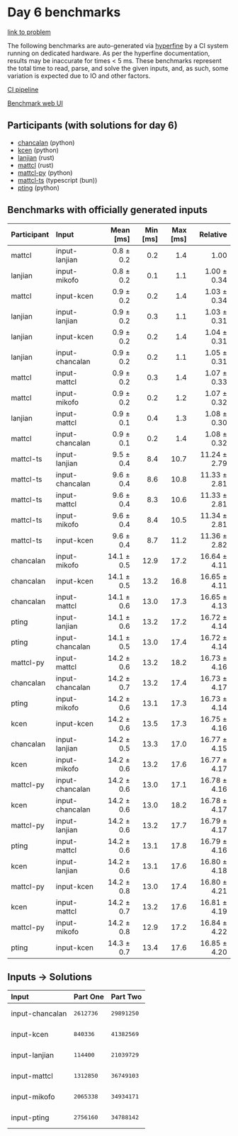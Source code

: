 # Day 6 benchmarks

[link to problem](https://adventofcode.com/2023/day/6)

The following benchmarks are auto-generated via
[hyperfine](https://github.com/sharkdp/hyperfine) by a CI system running on
dedicated hardware. As per the hyperfine documentation, results may be
inaccurate for times < 5 ms. These benchmarks represent the total time to read,
parse, and solve the given inputs, and, as such, some variation is expected due
to IO and other factors.

[CI pipeline](http://ci.papercode.net:8080/teams/main/pipelines/aoc2023)

[Benchmark web UI](https://aoc.ancalagon.black)


## Participants (with solutions for day 6)

- [chancalan](https://github.com/chancalan/aoc2023) (python)
- [kcen](https://github.com/kcen/aoc2023) (python)
- [lanjian](https://github.com/lanjian/aoc-2023) (rust)
- [mattcl](https://github.com/mattcl/aoc2023) (rust)
- [mattcl-py](https://github.com/mattcl/aoc2023-py) (python)
- [mattcl-ts](https://github.com/mattcl/aoc2023-js) (typescript (bun))
- [pting](https://github.com/pting/aoc2023) (python)


## Benchmarks with officially generated inputs

| Participant | Input | Mean [ms] | Min [ms] | Max [ms] | Relative |
|:---|:---|---:|---:|---:|---:|
| mattcl | input-lanjian | 0.8 ± 0.2 | 0.2 | 1.4 | 1.00 |
| lanjian | input-mikofo | 0.8 ± 0.2 | 0.1 | 1.1 | 1.00 ± 0.34 |
| mattcl | input-kcen | 0.9 ± 0.2 | 0.2 | 1.4 | 1.03 ± 0.34 |
| lanjian | input-lanjian | 0.9 ± 0.2 | 0.3 | 1.1 | 1.03 ± 0.31 |
| lanjian | input-kcen | 0.9 ± 0.2 | 0.2 | 1.4 | 1.04 ± 0.31 |
| lanjian | input-chancalan | 0.9 ± 0.2 | 0.2 | 1.1 | 1.05 ± 0.31 |
| mattcl | input-mattcl | 0.9 ± 0.2 | 0.3 | 1.4 | 1.07 ± 0.33 |
| mattcl | input-mikofo | 0.9 ± 0.2 | 0.2 | 1.2 | 1.07 ± 0.32 |
| lanjian | input-mattcl | 0.9 ± 0.1 | 0.4 | 1.3 | 1.08 ± 0.30 |
| mattcl | input-chancalan | 0.9 ± 0.1 | 0.2 | 1.4 | 1.08 ± 0.32 |
| mattcl-ts | input-lanjian | 9.5 ± 0.4 | 8.4 | 10.7 | 11.24 ± 2.79 |
| mattcl-ts | input-chancalan | 9.6 ± 0.4 | 8.6 | 10.8 | 11.33 ± 2.81 |
| mattcl-ts | input-mattcl | 9.6 ± 0.4 | 8.3 | 10.6 | 11.33 ± 2.81 |
| mattcl-ts | input-mikofo | 9.6 ± 0.4 | 8.4 | 10.5 | 11.34 ± 2.81 |
| mattcl-ts | input-kcen | 9.6 ± 0.4 | 8.7 | 11.2 | 11.36 ± 2.82 |
| chancalan | input-mikofo | 14.1 ± 0.5 | 12.9 | 17.2 | 16.64 ± 4.11 |
| chancalan | input-kcen | 14.1 ± 0.5 | 13.2 | 16.8 | 16.65 ± 4.11 |
| chancalan | input-mattcl | 14.1 ± 0.6 | 13.0 | 17.3 | 16.65 ± 4.13 |
| pting | input-lanjian | 14.1 ± 0.6 | 13.2 | 17.2 | 16.72 ± 4.14 |
| pting | input-chancalan | 14.1 ± 0.5 | 13.0 | 17.4 | 16.72 ± 4.14 |
| mattcl-py | input-mattcl | 14.2 ± 0.6 | 13.2 | 18.2 | 16.73 ± 4.16 |
| chancalan | input-chancalan | 14.2 ± 0.7 | 13.2 | 17.4 | 16.73 ± 4.17 |
| pting | input-mikofo | 14.2 ± 0.6 | 13.1 | 17.3 | 16.73 ± 4.14 |
| kcen | input-kcen | 14.2 ± 0.6 | 13.5 | 17.3 | 16.75 ± 4.16 |
| chancalan | input-lanjian | 14.2 ± 0.5 | 13.3 | 17.0 | 16.77 ± 4.15 |
| kcen | input-mikofo | 14.2 ± 0.6 | 13.2 | 17.6 | 16.77 ± 4.17 |
| mattcl-py | input-chancalan | 14.2 ± 0.6 | 13.0 | 17.1 | 16.78 ± 4.16 |
| kcen | input-chancalan | 14.2 ± 0.6 | 13.0 | 18.2 | 16.78 ± 4.17 |
| mattcl-py | input-lanjian | 14.2 ± 0.6 | 13.2 | 17.7 | 16.79 ± 4.17 |
| pting | input-mattcl | 14.2 ± 0.6 | 13.1 | 17.8 | 16.79 ± 4.16 |
| kcen | input-lanjian | 14.2 ± 0.6 | 13.1 | 17.6 | 16.80 ± 4.18 |
| mattcl-py | input-kcen | 14.2 ± 0.8 | 13.0 | 17.4 | 16.80 ± 4.21 |
| kcen | input-mattcl | 14.2 ± 0.7 | 13.2 | 17.6 | 16.81 ± 4.19 |
| mattcl-py | input-mikofo | 14.2 ± 0.8 | 12.9 | 17.2 | 16.84 ± 4.22 |
| pting | input-kcen | 14.3 ± 0.7 | 13.4 | 17.6 | 16.85 ± 4.20 |


## Inputs -> Solutions

| Input | Part One | Part Two |
|:---|:---|:---|
|input-chancalan|<pre>2612736</pre>|<pre>29891250</pre>|
|input-kcen|<pre>840336</pre>|<pre>41382569</pre>|
|input-lanjian|<pre>114400</pre>|<pre>21039729</pre>|
|input-mattcl|<pre>1312850</pre>|<pre>36749103</pre>|
|input-mikofo|<pre>2065338</pre>|<pre>34934171</pre>|
|input-pting|<pre>2756160</pre>|<pre>34788142</pre>|